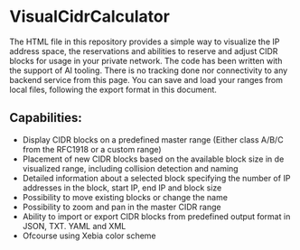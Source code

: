 # VisualCidrCalculator
The HTML file in this repository provides a simple way to visualize the IP address space, the reservations and abilities to reserve and adjust CIDR blocks for usage in your private network. The code has been written with the support of AI tooling. There is no tracking done nor connectivity to any backend service from this page. You can save and load your ranges from local files, following the export format in this document. 

## Capabilities:
 - Display CIDR blocks on a predefined master range (Either class A/B/C from the RFC1918 or a custom range)
 - Placement of new CIDR blocks based on the available block size in de visualized range, including collision detection and naming
 - Detailed information about a selected block specifying the number of IP addresses in the block, start IP, end IP  and block size
 - Possibility to move existing blocks or change the name
 - Possibility to zoom and pan in the master CIDR range
 - Ability to import or export CIDR blocks from predefined output format in JSON, TXT. YAML and XML
 - Ofcourse using Xebia color scheme
   
